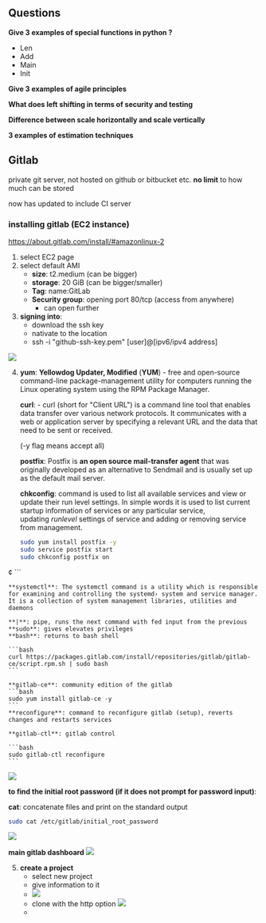
## Questions

**Give 3 examples of special functions in python ?**
- Len
- Add 
- Main 
- Init

**Give 3 examples of agile principles**
  
**What does left shifting in terms of security and testing**

**Difference between scale horizontally and scale vertically**

**3 examples of estimation techniques**

## Gitlab
private git server, not hosted on github or bitbucket etc.
**no limit** to how much can be stored

now has updated to include CI server

### installing gitlab (EC2 instance)
https://about.gitlab.com/install/#amazonlinux-2

1. select EC2 page
2. select default AMI
	- **size**: t2.medium (can be bigger)
	- **storage**: 20 GiB (can be bigger/smaller)
	- **Tag**: name:GitLab
	- **Security group**: opening port 80/tcp (access from anywhere)
		- can open further
3. **signing into**:
	- download the ssh key
	- nativate to the location
	- ssh -i "github-ssh-key.pem" [user]@[ipv6/ipv4 address]
	
![](https://i.imgur.com/khpvcrt.png)
	
4. 
	**yum**: **Yellowdog Updater, Modified** (**YUM**)
		- free and open-source command-line package-management utility for computers running the Linux operating system using the RPM Package Manager.
	
	**curl**: 
		- curl (short for "Client URL") is a command line tool that enables data transfer over various network protocols. It communicates with a web or application server by specifying a relevant URL and the data that need to be sent or received.
	
	(-y flag means accept all)

	**postfix**: Postfix is **an open source mail-transfer agent** that was originally developed as an alternative to Sendmail and is usually set up as the default mail server.

	**chkconfig**: command is used to list all available services and view or update their run level settings. In simple words it is used to list current startup information of services or any particular service, updating _runlevel_ settings of service and adding or removing service from management.

	```bash
	sudo yum install postfix -y
	sudo service postfix start
	sudo chkconfig postfix on
¢	```
	
	**systemctl**: The systemctl command is a utility which is responsible for examining and controlling the systemd› system and service manager. It is a collection of system management libraries, utilities and daemons

	**|**: pipe, runs the next command with fed input from the previous
	**sudo**: gives elevates privileges 
	**bash**: returns to bash shell
	
	```bash
	curl https://packages.gitlab.com/install/repositories/gitlab/gitlab-ce/script.rpm.sh | sudo bash
	```

	**gitlab-ce**: community edition of the gitlab
	```bash
	sudo yum install gitlab-ce -y
	```
	**reconfigure**: command to reconfigure gitlab (setup), reverts changes and restarts services

	**gitlab-ctl**: gitlab control

	```bash
	sudo gitlab-ctl reconfigure
	```
![](https://i.imgur.com/jy6j9PX.png)

**to find the initial root password (if it does not prompt for password input)**:

**cat**: concatenate files and print on the standard output
```bash
sudo cat /etc/gitlab/initial_root_password
```
![](https://i.imgur.com/sRhSL8O.png)

**main gitlab dashboard**
![](https://i.imgur.com/be3lbOa.png)

5. **create a project**
	- select new project
	- give information to it
	- ![](https://i.imgur.com/575CpUF.png)
	- clone with the http option
	![](https://i.imgur.com/gWP80Gx.png)
	- 